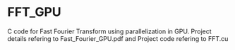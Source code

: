 # FFT_GPU

C code for Fast Fourier Transform using parallelization in GPU. Project details refering to Fast_Fourier_GPU.pdf and Project code refering to FFT.cu
